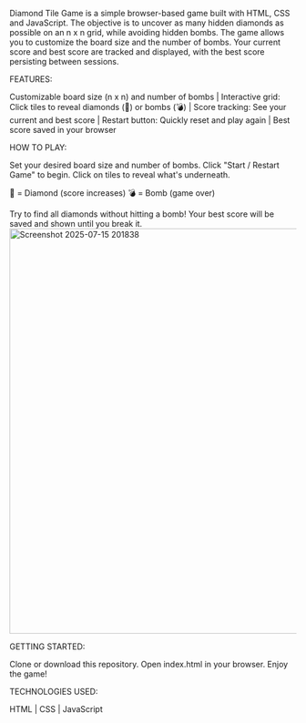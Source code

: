Diamond Tile Game is a simple browser-based game built with HTML, CSS and JavaScript.
The objective is to uncover as many hidden diamonds as possible on an n x n grid, while avoiding hidden bombs.
The game allows you to customize the board size and the number of bombs.
Your current score and best score are tracked and displayed, with the best score persisting between sessions.


FEATURES:

Customizable board size (n x n) and number of bombs | Interactive grid: Click tiles to reveal diamonds (💎) or bombs (💣) | Score tracking: See your current and best score | Restart button: Quickly reset and play again | Best score saved in your browser


HOW TO PLAY:

Set your desired board size and number of bombs.
Click "Start / Restart Game" to begin.
Click on tiles to reveal what's underneath.

💎 = Diamond (score increases)
💣 = Bomb (game over)

Try to find all diamonds without hitting a bomb!
Your best score will be saved and shown until you break it.
<img width="1059" height="712" alt="Screenshot 2025-07-15 201838" src="https://github.com/user-attachments/assets/c2b50fb0-7e5f-480e-b582-493cf3f3233f" />


GETTING STARTED:

Clone or download this repository.
Open index.html in your browser.
Enjoy the game!

TECHNOLOGIES USED:

HTML | CSS | JavaScript
